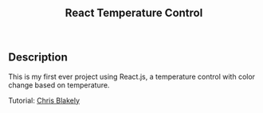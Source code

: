 <h2 align="center">
  React Temperature Control<br/>
</h2>

<br/>

## Description

This is my first ever project using React.js, a temperature control with color change based on
temperature.

Tutorial: <a href="https://www.youtube.com/watch?v=V3bhcxpoxQU" target="_blank">Chris Blakely</a>
